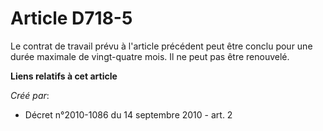 # Article D718-5

Le contrat de travail prévu à l'article précédent peut être conclu pour une durée maximale de vingt-quatre mois. Il ne peut
pas être renouvelé.

**Liens relatifs à cet article**

_Créé par_:

  - Décret n°2010-1086 du 14 septembre 2010 - art. 2
